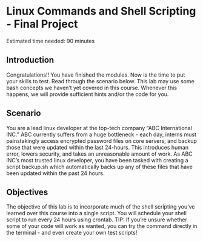 # Linux Commands and Shell Scripting - Final Project
Estimated time needed: 90 minutes

## Introduction
Congratulations!! You have finished the modules. Now is the time to put your skills to test. Read through the scenario below.
This lab may use some bash concepts we haven’t yet covered in this course. Whenever this happens, we will provide sufficient hints and/or the code for you.

## Scenario
You are a lead linux developer at the top-tech company “ABC International INC.” ABC currently suffers from a huge bottleneck - each day, interns must painstakingly access encrypted password files on core servers, and backup those that were updated within the last 24-hours. This introduces human error, lowers security, and takes an unreasonable amount of work.
As ABC INC’s most trusted linux developer, you have been tasked with creating a script backup.sh which automatically backs up any of these files that have been updated within the past 24 hours.

## Objectives
The objective of this lab is to incorporate much of the shell scripting you’ve learned over this course into a single script.
You will schedule your shell script to run every 24 hours using crontab.
TIP: If you’re unsure whether some of your code will work as wanted, you can try the command directly in the terminal - and even create your own test scripts!
